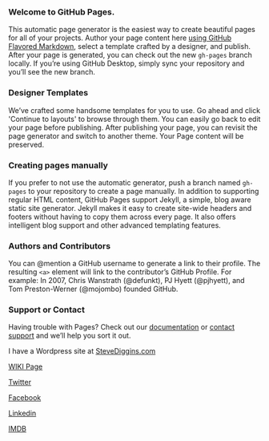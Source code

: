 ### Welcome to GitHub Pages.
This automatic page generator is the easiest way to create beautiful pages for all of your projects. Author your page content here [using GitHub Flavored Markdown](https://guides.github.com/features/mastering-markdown/), select a template crafted by a designer, and publish. After your page is generated, you can check out the new `gh-pages` branch locally. If you’re using GitHub Desktop, simply sync your repository and you’ll see the new branch.

### Designer Templates
We’ve crafted some handsome templates for you to use. Go ahead and click 'Continue to layouts' to browse through them. You can easily go back to edit your page before publishing. After publishing your page, you can revisit the page generator and switch to another theme. Your Page content will be preserved.

### Creating pages manually
If you prefer to not use the automatic generator, push a branch named `gh-pages` to your repository to create a page manually. In addition to supporting regular HTML content, GitHub Pages support Jekyll, a simple, blog aware static site generator. Jekyll makes it easy to create site-wide headers and footers without having to copy them across every page. It also offers intelligent blog support and other advanced templating features.

### Authors and Contributors
You can @mention a GitHub username to generate a link to their profile. The resulting `<a>` element will link to the contributor’s GitHub Profile. For example: In 2007, Chris Wanstrath (@defunkt), PJ Hyett (@pjhyett), and Tom Preston-Werner (@mojombo) founded GitHub.

### Support or Contact
Having trouble with Pages? Check out our [documentation](https://help.github.com/pages) or [contact support](https://github.com/contact) and we’ll help you sort it out.



I have a Wordpress site at <a href="http://www.stevediggins.com/" target="_blank" rel="noopener noreferrer">SteveDiggins.com</a>


<a href="https://github.com/SteveDiggins/SteveDiggins.github.io/wiki/WIKI-Page" target="_blank" rel="noopener noreferrer">WIKI Page</a>

<a href="https://twitter.com/SDiggins" target="_blank" rel="noopener noreferrer">Twitter</a>


<a href="https://www.facebook.com/stevedigginscom-490952014346878/" target="_blank" rel="noopener noreferrer">Facebook</a>


<a href="https://www.linkedin.com/in/stevediggins" target="_blank" rel="noopener noreferrer">Linkedin</a>

<a href="http://www.imdb.com/name/nm4337718/" target="_blank" rel="noopener noreferrer">IMDB</a>





